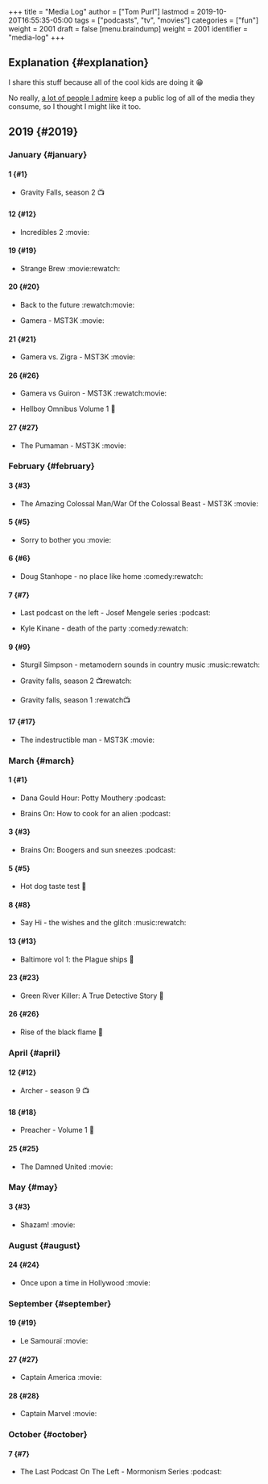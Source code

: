 +++
title = "Media Log"
author = ["Tom Purl"]
lastmod = 2019-10-20T16:55:35-05:00
tags = ["podcasts", "tv", "movies"]
categories = ["fun"]
weight = 2001
draft = false
[menu.braindump]
  weight = 2001
  identifier = "media-log"
+++

## Explanation {#explanation}

I share this stuff because all of the cool kids are doing it 😁

No really, [a lot of people I admire](https://tinyletter.com/jenmyers/letters/the-difficult-i-ll-do-right-now-the-impossible-will-take-a-little-while) keep a public log of all of the
media they consume, so I thought I might like it too.


## 2019 {#2019}


### January {#january}


#### 1 {#1}

-   Gravity Falls, season 2     :tv:


#### 12 {#12}

-   Incredibles 2     :movie:


#### 19 {#19}

-   Strange Brew     :movie:rewatch:


#### 20 {#20}

-   Back to the future     :rewatch:movie:

-   Gamera - MST3K     :movie:


#### 21 {#21}

-   Gamera vs. Zigra - MST3K     :movie:


#### 26 {#26}

-   Gamera vs Guiron - MST3K     :rewatch:movie:

-   Hellboy Omnibus Volume 1     :book:


#### 27 {#27}

-   The Pumaman - MST3K     :movie:


### February {#february}


#### 3 {#3}

-   The Amazing Colossal Man/War Of the Colossal Beast - MST3K     :movie:


#### 5 {#5}

-   Sorry to bother you     :movie:


#### 6 {#6}

-   Doug Stanhope - no place like home     :comedy:rewatch:


#### 7 {#7}

-   Last podcast on the left - Josef Mengele series     :podcast:

-   Kyle Kinane - death of the party     :comedy:rewatch:


#### 9 {#9}

-   Sturgil Simpson - metamodern sounds in country music     :music:rewatch:

-   Gravity falls, season 2     :tv:rewatch:

-   Gravity falls, season 1     :rewatch:tv:


#### 17 {#17}

-   The indestructible man - MST3K     :movie:


### March {#march}


#### 1 {#1}

-   Dana Gould Hour: Potty Mouthery     :podcast:

-   Brains On: How to cook for an alien     :podcast:


#### 3 {#3}

-   Brains On: Boogers and sun sneezes     :podcast:


#### 5 {#5}

-   Hot dog taste test     :book:


#### 8 {#8}

-   Say Hi - the wishes and the glitch     :music:rewatch:


#### 13 {#13}

-   Baltimore vol 1: the Plague ships     :book:


#### 23 {#23}

-   Green River Killer: A True Detective Story     :book:


#### 26 {#26}

-   Rise of the black flame     :book:


### April {#april}


#### 12 {#12}

-   Archer - season 9     :tv:


#### 18 {#18}

-   Preacher - Volume 1     :book:


#### 25 {#25}

-   The Damned United     :movie:


### May {#may}


#### 3 {#3}

-   Shazam!     :movie:


### August {#august}


#### 24 {#24}

-   Once upon a time in Hollywood     :movie:


### September {#september}


#### 19 {#19}

-   Le Samouraï     :movie:


#### 27 {#27}

-   Captain America     :movie:


#### 28 {#28}

-   Captain Marvel     :movie:


### October {#october}


#### 7 {#7}

-   The Last Podcast On The Left - Mormonism Series     :podcast:
